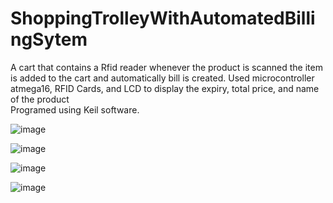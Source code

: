 # ShoppingTrolleyWithAutomatedBillingSytem 
 A cart that contains a Rfid reader whenever the product is scanned the item is added to the cart and automatically bill is created.
 Used microcontroller atmega16, RFID Cards, and LCD to display the expiry, total price, and name of the product  
 Programed using Keil software.
 
 ![image](https://user-images.githubusercontent.com/73609612/124925956-a2cc4680-e01a-11eb-8476-1560c99ae3a0.png)

![image](https://user-images.githubusercontent.com/73609612/124925899-921bd080-e01a-11eb-88d8-d92ec13dd014.png)

![image](https://user-images.githubusercontent.com/73609612/124926101-c42d3280-e01a-11eb-8ce9-daed0ad609ab.png)

![image](https://user-images.githubusercontent.com/73609612/124926145-ce4f3100-e01a-11eb-9518-ae751cc1bbbf.png)

